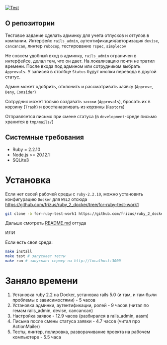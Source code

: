 [![Test](https://github.com/frizus/ruby-test-work1/actions/workflows/main.yml/badge.svg)](https://github.com/frizus/ruby-test-work1/actions)

## О репозитории

Тестовое задание сделать админку для учета отпусков и отгулов в компании. Интерфейс `rails_admin`, аутентификация/авторизация `devise`, `cancancan`, линтер `rubocop`, тестирование `rspec`, `simplecov`

Не совсем удобный вход в админку, `rails_admin` ограничен в интерфейсе, делал тем, что он дает.
На локализацию почти не тратил времени.
После входа под админом или сотрудником выбрать `Approvals`. У записей в столбце `Status` будут кнопки перевода в другой статус.

Админ может одобрить, отклонить и рассматривать заявку (`Approve`, `Deny`, `Consider`)

Сотрудник может только создавать `заявки` (`Approvals`), бросать их в корзину (`Trash`) и восстанавливать из корзины (`Restore`)

Отправляется письмо при смене статуса (в `development`-среде письмо хранится в `tmp/mails/`) 

## Системные требования

* Ruby = 2.2.10
* Node.js >= 20.12.1
* SQLite3

# Установка

Если нет своей рабочей среды с `ruby-2.2.10`, можно установить конфигурацию `Docker` для `WSL2` отсюда https://github.com/frizus/ruby_2_docker/tree/for-ruby-test-work1
```sh
git clone -b for-ruby-test-work1 https://github.com/frizus/ruby_2_docker.git ruby-test-work1/
```
Дальше смотреть [README.md](https://github.com/frizus/ruby_2_docker/blob/for-ruby-test-work1/README.md) оттуда

ИЛИ

Если есть своя среда:
```sh
make install
make test # запускает тесты
make run # запускает сервер на http://localhost:3000
```

# Заняло времени
1. Установка ruby 2.2 на Docker, установка rails 5.0 (и там, и там были проблемы с зависимостями) - 5 часов
2. Установка админки, аутентификации, ролей - 9 часов (читал по гемам rails_admin, devise, cancancan)
3. Настройка заявок - 12.9 часов (разбирался в rails_admin, aasm)
4. Письма после смены статуса заявки - 4.7 часов (читал про ActionMailer)
5. Тесты, линтер, полировка, разворачивание проекта на рабочем компьютере - 5.5 часа
